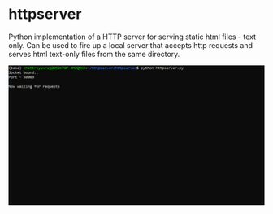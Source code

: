 # httpserver

Python implementation of a HTTP server for serving static html files - text only. Can be used to fire up a local server that accepts http requests and serves html text-only files from the same directory. 


![](./screenshots/fire-up-server.png)

